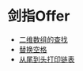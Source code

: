 # 剑指Offer

- [二维数组的查找](./FindIn2DArray.java)
- [替换空格](./ReplaceSpace.java)
- [从尾到头打印链表](./PrintLinkedList.java)
